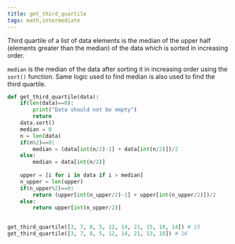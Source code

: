 ```yaml
---
title: get_third_quartile
tags: math,intermediate
---
```


Third quartile of a list of data elements is the median of the upper half (elements greater than the median) of the data which is sorted in increasing order. 

`median` is the median of the data after sorting it in increasing order using the `sort()` function. Same logic used to find median is also used to find the third quartile. 
```py
def get_third_quartile(data):
    if(len(data)==0):
        print("Data should not be empty")
        return
    data.sort()
    median = 0
    n = len(data)
    if(n%2)==0:
        median = (data[int(n/2)-1] + data[int(n/2)])/2
    else:
        median = data[int(n/2)]
    
    upper = [i for i in data if i > median]
    n_upper = len(upper)
    if(n_upper%2)==0:
        return (upper[int(n_upper/2)-1] + upper[int(n_upper/2)])/2
    else:
        return upper[int(n_upper/2)]   
   
```

```py
get_third_quartile([3, 7, 8, 5, 12, 14, 21, 15, 18, 14]) # 15
get_third_quartile([3, 7, 8, 5, 12, 14, 21, 13, 18]) # 16
```
